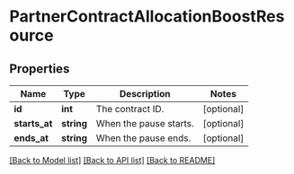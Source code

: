 # PartnerContractAllocationBoostResource

## Properties
Name | Type | Description | Notes
------------ | ------------- | ------------- | -------------
**id** | **int** | The contract ID. | [optional] 
**starts_at** | **string** | When the pause starts. | [optional] 
**ends_at** | **string** | When the pause ends. | [optional] 

[[Back to Model list]](../README.md#documentation-for-models) [[Back to API list]](../README.md#documentation-for-api-endpoints) [[Back to README]](../README.md)


